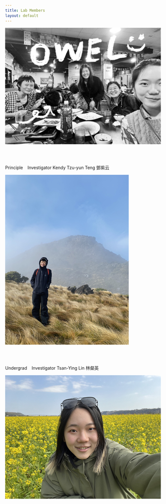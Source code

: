 ```yaml
---
title: Lab Members
layout: default
---
```



![owel_photo](owel_photo.JPG)

<br/><br/>

Principle &ensp; Investigator
Kendy Tzu-yun Teng 鄧紫云

<img src="PI_photo.jpeg" width="400" height="550" />
 
<br/><br/>

Undergrad &ensp; Investigator
Tsan-Ying Lin 林粲英

<img src="Tsan_photo.jpg" width="550" height="400" />

<br/><br/>
